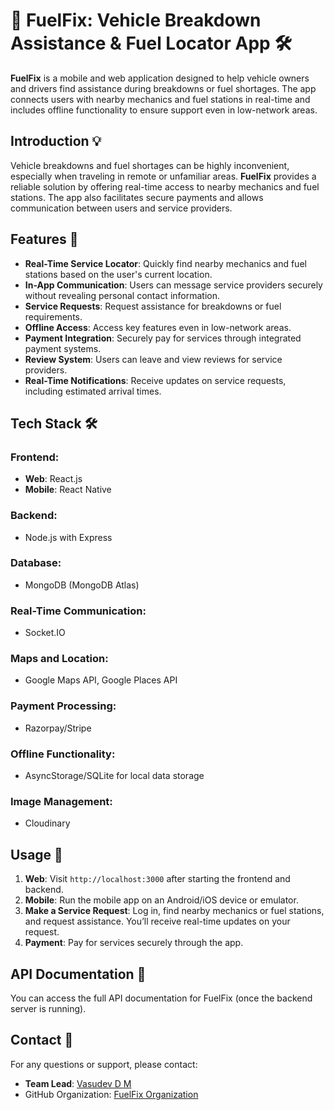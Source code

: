 
# 🚗 **FuelFix: Vehicle Breakdown Assistance & Fuel Locator App** 🛠️

**FuelFix** is a mobile and web application designed to help vehicle owners and drivers find assistance during breakdowns or fuel shortages. The app connects users with nearby mechanics and fuel stations in real-time and includes offline functionality to ensure support even in low-network areas.

## **Introduction** 💡
Vehicle breakdowns and fuel shortages can be highly inconvenient, especially when traveling in remote or unfamiliar areas. **FuelFix** provides a reliable solution by offering real-time access to nearby mechanics and fuel stations. The app also facilitates secure payments and allows communication between users and service providers.

## **Features** 🎯
- **Real-Time Service Locator**: Quickly find nearby mechanics and fuel stations based on the user's current location.
- **In-App Communication**: Users can message service providers securely without revealing personal contact information.
- **Service Requests**: Request assistance for breakdowns or fuel requirements.
- **Offline Access**: Access key features even in low-network areas.
- **Payment Integration**: Securely pay for services through integrated payment systems.
- **Review System**: Users can leave and view reviews for service providers.
- **Real-Time Notifications**: Receive updates on service requests, including estimated arrival times.

## **Tech Stack** 🛠️
### **Frontend**:
- **Web**: React.js
- **Mobile**: React Native
### **Backend**:
- Node.js with Express
### **Database**:
- MongoDB (MongoDB Atlas)
### **Real-Time Communication**:
- Socket.IO
### **Maps and Location**:
- Google Maps API, Google Places API
### **Payment Processing**:
- Razorpay/Stripe
### **Offline Functionality**:
- AsyncStorage/SQLite for local data storage
### **Image Management**:
- Cloudinary

## **Usage** 📲
1. **Web**: Visit `http://localhost:3000` after starting the frontend and backend.
2. **Mobile**: Run the mobile app on an Android/iOS device or emulator.
3. **Make a Service Request**: Log in, find nearby mechanics or fuel stations, and request assistance. You’ll receive real-time updates on your request.
4. **Payment**: Pay for services securely through the app.

## **API Documentation** 📜
You can access the full API documentation for FuelFix (once the backend server is running).

## **Contact** 📧
For any questions or support, please contact:
- **Team Lead**: [Vasudev D M](mailto:vasudeepu2815@gmail.com)
- GitHub Organization: [FuelFix Organization](https://github.com/FeulFix)
